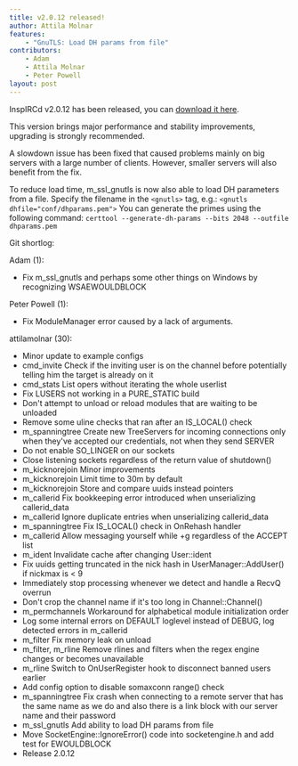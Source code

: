```yaml
---
title: v2.0.12 released!
author: Attila Molnar
features:
    - "GnuTLS: Load DH params from file"
contributors:
    - Adam
    - Attila Molnar
    - Peter Powell
layout: post
---
```


InspIRCd v2.0.12 has been released, you can [download it here](https://github.com/inspircd/inspircd/releases).

This version brings major performance and stability improvements, upgrading is
strongly recommended.

A slowdown issue has been fixed that caused problems mainly on big servers with
a large number of clients. However, smaller servers will also benefit from the
fix.

<!--more-->

To reduce load time, m_ssl_gnutls is now also able to load DH parameters from a
file. Specify the filename in the `<gnutls>` tag, e.g.:
`<gnutls dhfile="conf/dhparams.pem">`
You can generate the primes using the following command:
`certtool --generate-dh-params --bits 2048 --outfile dhparams.pem`

Git shortlog:

Adam (1):

  - Fix m_ssl_gnutls and perhaps some other things on Windows by recognizing WSAEWOULDBLOCK

Peter Powell (1):

  - Fix ModuleManager error caused by a lack of arguments.

attilamolnar (30):

  - Minor update to example configs
  - cmd_invite Check if the inviting user is on the channel before potentially telling him the target is already on it
  - cmd_stats List opers without iterating the whole userlist
  - Fix LUSERS not working in a PURE_STATIC build
  - Don't attempt to unload or reload modules that are waiting to be unloaded
  - Remove some uline checks that ran after an IS_LOCAL() check
  - m_spanningtree Create new TreeServers for incoming connections only when they've accepted our credentials, not when they send SERVER
  - Do not enable SO_LINGER on our sockets
  - Close listening sockets regardless of the return value of shutdown()
  - m_kicknorejoin Minor improvements
  - m_kicknorejoin Limit time to 30m by default
  - m_kicknorejoin Store and compare uuids instead pointers
  - m_callerid Fix bookkeeping error introduced when unserializing callerid_data
  - m_callerid Ignore duplicate entries when unserializing callerid_data
  - m_spanningtree Fix IS_LOCAL() check in OnRehash handler
  - m_callerid Allow messaging yourself while +g regardless of the ACCEPT list
  - m_ident Invalidate cache after changing User::ident
  - Fix uuids getting truncated in the nick hash in UserManager::AddUser() if nickmax is &lt; 9
  - Immediately stop processing whenever we detect and handle a RecvQ overrun
  - Don't crop the channel name if it's too long in Channel::Channel()
  - m_permchannels Workaround for alphabetical module initialization order
  - Log some internal errors on DEFAULT loglevel instead of DEBUG, log detected errors in m_callerid
  - m_filter Fix memory leak on unload
  - m_filter, m_rline Remove rlines and filters when the regex engine changes or becomes unavailable
  - m_rline Switch to OnUserRegister hook to disconnect banned users earlier
  - Add config option to disable somaxconn range() check
  - m_spanningtree Fix crash when connecting to a remote server that has the same name as we do and also there is a link block with our server name and their password
  - m_ssl_gnutls Add ability to load DH params from file
  - Move SocketEngine::IgnoreError() code into socketengine.h and add test for EWOULDBLOCK
  - Release 2.0.12
